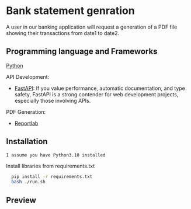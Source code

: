 
# Bank statement genration

A user in our banking application will request a generation of a PDF file showing their transactions from date1 to date2.



## Programming language and Frameworks

[Python](https://www.python.org/)

API Development:
- [FastAPI](https://fastapi.tiangolo.com/): If you value performance, automatic documentation, and type safety, FastAPI is a strong contender for web development projects, especially those involving APIs.

PDF Generation:
- [Reportlab](https://docs.reportlab.com/)


##
## Installation
    I assume you have Python3.10 installed

Install libraries from requirements.txt

```bash
  pip install -r requirements.txt
  bash ./run.sh
```


##
## Preview
